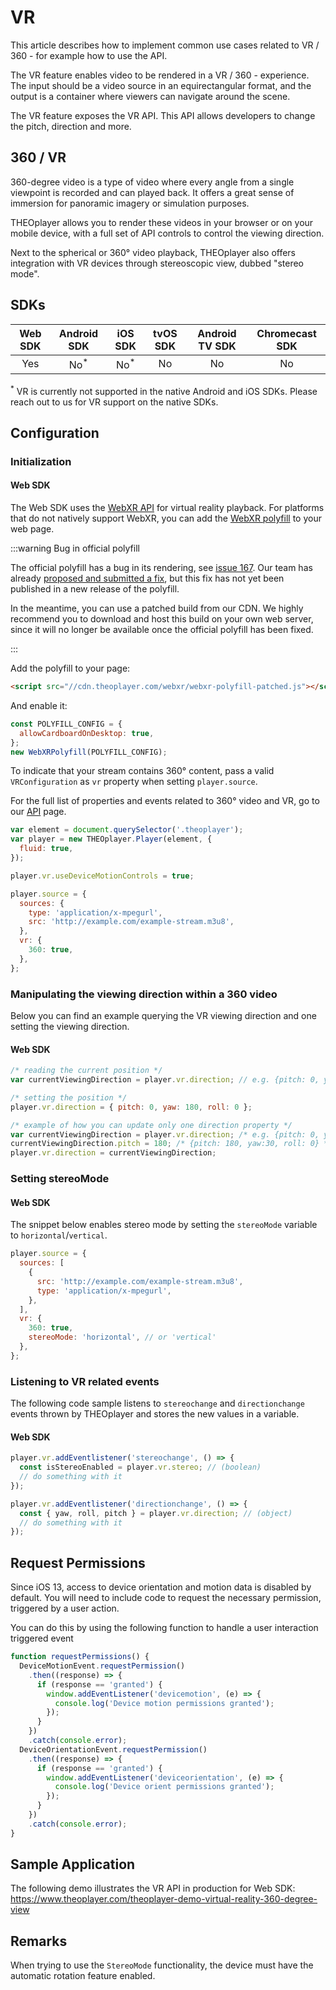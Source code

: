 # VR

This article describes how to implement common use cases related to VR / 360 - for example how to use the API.

The VR feature enables video to be rendered in a VR / 360 - experience. The input should be a video source in an equirectangular format, and the output is a container where viewers can navigate around the scene.

The VR feature exposes the VR API. This API allows developers to change the pitch, direction and more.

## 360 / VR

360-degree video is a type of video where every angle from a single viewpoint is recorded and can played back. It offers a great sense of immersion for panoramic imagery or simulation purposes.

THEOplayer allows you to render these videos in your browser or on your mobile device, with a full set of API controls to control the viewing direction.

Next to the spherical or 360° video playback, THEOplayer also offers integration with VR devices through stereoscopic view, dubbed "stereo mode".

## SDKs

| Web SDK |   Android SDK   |     iOS SDK     | tvOS SDK | Android TV SDK | Chromecast SDK |
| :-----: | :-------------: | :-------------: | :------: | :------------: | :------------: |
|   Yes   | No<sup>\*</sup> | No<sup>\*</sup> |    No    |       No       |       No       |

<sup>\*</sup> VR is currently not supported in the native Android and iOS SDKs. Please reach out to us for VR support on the native SDKs.

## Configuration

### Initialization

#### Web SDK

The Web SDK uses the [WebXR API](https://developer.mozilla.org/en-US/docs/Web/API/WebXR_Device_API) for virtual reality playback.
For platforms that do not natively support WebXR, you can add the [WebXR polyfill](https://github.com/immersive-web/webxr-polyfill) to your web page.

:::warning Bug in official polyfill

The official polyfill has a bug in its rendering, see [issue 167](https://github.com/immersive-web/webxr-polyfill/issues/167).
Our team has already [proposed and submitted a fix](https://github.com/immersive-web/webxr-polyfill/pull/168),
but this fix has not yet been published in a new release of the polyfill.

In the meantime, you can use a patched build from our CDN.
We highly recommend you to download and host this build on your own web server,
since it will no longer be available once the official polyfill has been fixed.

:::

Add the polyfill to your page:

```html
<script src="//cdn.theoplayer.com/webxr/webxr-polyfill-patched.js"></script>
```

And enable it:

```js
const POLYFILL_CONFIG = {
  allowCardboardOnDesktop: true,
};
new WebXRPolyfill(POLYFILL_CONFIG);
```

To indicate that your stream contains 360° content, pass a valid `VRConfiguration` as `vr` property when setting `player.source`.

For the full list of properties and events related to 360° video and VR, go to our [API](pathname:///theoplayer/v10/api-reference/web/interfaces/VR.html) page.

```js
var element = document.querySelector('.theoplayer');
var player = new THEOplayer.Player(element, {
  fluid: true,
});

player.vr.useDeviceMotionControls = true;

player.source = {
  sources: {
    type: 'application/x-mpegurl',
    src: 'http://example.com/example-stream.m3u8',
  },
  vr: {
    360: true,
  },
};
```

### Manipulating the viewing direction within a 360 video

Below you can find an example querying the VR viewing direction and one setting the viewing direction.

#### Web SDK

```js
/* reading the current position */
var currentViewingDirection = player.vr.direction; // e.g. {pitch: 0, yaw: 0, roll: 0}

/* setting the position */
player.vr.direction = { pitch: 0, yaw: 180, roll: 0 };

/* example of how you can update only one direction property */
var currentViewingDirection = player.vr.direction; /* e.g. {pitch: 0, yaw: 30, roll: 0} */
currentViewingDirection.pitch = 180; /* {pitch: 180, yaw:30, roll: 0} */
player.vr.direction = currentViewingDirection;
```

### Setting stereoMode

#### Web SDK

The snippet below enables stereo mode by setting the `stereoMode` variable to `horizontal`/`vertical`.

```js
player.source = {
  sources: [
    {
      src: 'http://example.com/example-stream.m3u8',
      type: 'application/x-mpegurl',
    },
  ],
  vr: {
    360: true,
    stereoMode: 'horizontal', // or 'vertical'
  },
};
```

### Listening to VR related events

The following code sample listens to `stereochange` and `directionchange` events thrown by THEOplayer and stores the new values in a variable.

#### Web SDK

```js
player.vr.addEventlistener('stereochange', () => {
  const isStereoEnabled = player.vr.stereo; // (boolean)
  // do something with it
});

player.vr.addEventlistener('directionchange', () => {
  const { yaw, roll, pitch } = player.vr.direction; // (object)
  // do something with it
});
```

## Request Permissions

Since iOS 13, access to device orientation and motion data is disabled by default. You will need to include code to request the necessary permission, triggered by a user action.

You can do this by using the following function to handle a user interaction triggered event

```js
function requestPermissions() {
  DeviceMotionEvent.requestPermission()
    .then((response) => {
      if (response == 'granted') {
        window.addEventListener('devicemotion', (e) => {
          console.log('Device motion permissions granted');
        });
      }
    })
    .catch(console.error);
  DeviceOrientationEvent.requestPermission()
    .then((response) => {
      if (response == 'granted') {
        window.addEventListener('deviceorientation', (e) => {
          console.log('Device orient permissions granted');
        });
      }
    })
    .catch(console.error);
}
```

## Sample Application

The following demo illustrates the VR API in production for Web SDK: https://www.theoplayer.com/theoplayer-demo-virtual-reality-360-degree-view

## Remarks

When trying to use the `StereoMode` functionality, the device must have the automatic rotation feature enabled.
